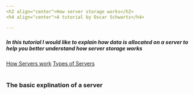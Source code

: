 ```yaml
---
<h2 align="center">How server storage works</h2>
<h4 align="center">A tutorial by Oscar Schwartz</h4>

---
```

<h3></h3>
<h5>In this tutorial I would like to explain how data is allocated on a server to help you better understand how server storage works</h5>

[How Servers work](https://github.com/Osczrr/Osczrr/blob/main/TypesofServers.md)
[Types of Servers](https://github.com/Osczrr/Osczrr/blob/main/TypesofServers.md)
<br></br>
<h3>The basic explination of a server</h3>

<br></br>
